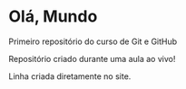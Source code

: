 # Olá, Mundo
 Primeiro repositório do curso de Git e GitHub

 Repositório criado durante uma aula ao vivo!
 
 Linha criada diretamente no site.
